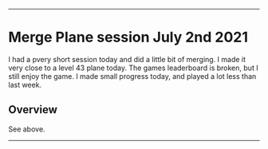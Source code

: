 
***

# Merge Plane session July 2nd 2021

I had a pvery short session today and did a little bit of merging. I made it very close to a level 43 plane today. The games leaderboard is broken, but I still enjoy the game. I made small progress today, and played a lot less than last week.

## Overview

See above.

***
